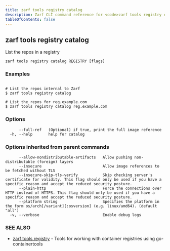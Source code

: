 ```yaml
---
title: zarf tools registry catalog
description: Zarf CLI command reference for <code>zarf tools registry catalog</code>.
tableOfContents: false
---
```


<!-- Page generated by Zarf; DO NOT EDIT -->

## zarf tools registry catalog

List the repos in a registry

```
zarf tools registry catalog REGISTRY [flags]
```

### Examples

```

# List the repos internal to Zarf
$ zarf tools registry catalog

# List the repos for reg.example.com
$ zarf tools registry catalog reg.example.com

```

### Options

```
      --full-ref   (Optional) if true, print the full image reference
  -h, --help       help for catalog
```

### Options inherited from parent commands

```
      --allow-nondistributable-artifacts   Allow pushing non-distributable (foreign) layers
      --insecure                           Allow image references to be fetched without TLS
      --insecure-skip-tls-verify           Skip checking server's certificate for validity. This flag should only be used if you have a specific reason and accept the reduced security posture.
      --plain-http                         Force the connections over HTTP instead of HTTPS. This flag should only be used if you have a specific reason and accept the reduced security posture.
      --platform string                    Specifies the platform in the form os/arch[/variant][:osversion] (e.g. linux/amd64). (default "all")
  -v, --verbose                            Enable debug logs
```

### SEE ALSO

* [zarf tools registry](/commands/zarf_tools_registry/)	 - Tools for working with container registries using go-containertools

